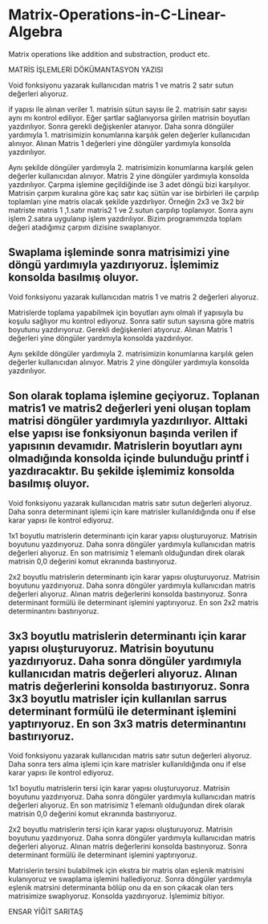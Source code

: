# Matrix-Operations-in-C-Linear-Algebra
Matrix operations like addition and substraction, product etc.

MATRİS İŞLEMLERİ DÖKÜMANTASYON YAZISI
 
Void fonksiyonu yazarak kullanıcıdan matris 1 ve matris 2 satır sutun değerleri alıyoruz.

 
if yapısı ile alınan veriler 1. matrisin sütun sayısı ile 2. matrisin satır sayısı aynı mı kontrol ediliyor.
Eğer şartlar sağlanıyorsa girilen matrisin boyutları yazdırılıyor.
Sonra gerekli değişkenler atanıyor.
Daha sonra döngüler yardımıyla 1. matrisimizin konumlarına karşılık gelen değerler kullanıcıdan alınıyor.
Alınan Matris 1 değerleri yine döngüler yardımıyla konsolda yazdırılıyor.
 
Aynı şekilde döngüler yardımıyla 2. matrisimizin konumlarına karşılık gelen değerler kullanıcıdan alınıyor.
Matris 2 yine döngüler yardımıyla konsolda yazdırılıyor.
Çarpma işlemine geçildiğinde ise 3 adet döngü bizi karşılıyor.
Matrisin çarpım kuralına göre kaç satır kaç sütün var ise birbirleri ile çarpılıp toplamları yine matris olacak şekilde yazdırlıyor.
Örneğin 2x3 ve 3x2 bir matriste  matris 1 ,1.satır matris2 1 ve 2.sutun çarpılıp toplanıyor. Sonra aynı işlem 2.satıra uygulanıp işlem yazdırılıyor.
Bizim programımızda toplam değeri atadığımız çarpım dizisine swaplanıyor.
 
Swaplama işleminde sonra matrisimizi yine döngü yardımıyla yazdırıyoruz.
İşlemimiz konsolda basılmış oluyor.
---------------------------------------------------------------------------------------------------------------
 
Void fonksiyonu yazarak kullanıcıdan matris 1 ve matris 2 değerleri alıyoruz.
 
Matrislerde toplama yapabilmek için boyutları aynı olmalı if yapısıyla bu koşulu sağlıyor mu kontrol ediyoruz.
Sonra satir sutun sayısına göre matris boyutunu yazdırıyoruz.
Gerekli değişkenleri atıyoruz.
Alınan Matris 1 değerleri yine döngüler yardımıyla konsolda yazdırılıyor.
 
Aynı şekilde döngüler yardımıyla 2. matrisimizin konumlarına karşılık gelen değerler kullanıcıdan alınıyor.
Matris 2 yine döngüler yardımıyla konsolda yazdırılıyor.
 
Son olarak toplama işlemine geçiyoruz.
Toplanan matris1 ve matris2 değerleri yeni oluşan toplam matrisi döngüler yardımıyla yazdırılıyor.
Alttaki else yapısı ise fonksiyonun başında verilen if yapısının devamıdır. Matrislerin boyutları aynı olmadığında konsolda içinde bulunduğu printf i yazdıracaktır.
Bu şekilde işlemimiz konsolda basılmış oluyor.
---------------------------------------------------------------------------------------------------------------
 
Void fonksiyonu yazarak kullanıcıdan matris satır sutun değerleri alıyoruz.
Daha sonra determinant işlemi için kare matrisler kullanıldığında onu if else karar yapısı ile kontrol ediyoruz.
 
1x1 boyutlu matrislerin determinantı için karar yapısı oluşturuyoruz.
Matrisin boyutunu yazdırıyoruz.
Daha sonra döngüler yardımıyla kullanıcıdan matris değerleri alıyoruz.
En son matrisimiz 1 elemanlı olduğundan direk olarak matrisin 0,0 değerini komut ekranında bastırıyoruz.
 
2x2 boyutlu matrislerin  determinantı için karar yapısı oluşturuyoruz.
Matrisin boyutunu yazdırıyoruz.
Daha sonra döngüler yardımıyla kullanıcıdan matris değerleri alıyoruz.
Alınan matris değerlerini konsolda bastırıyoruz.
Sonra determinant formülü ile determinant işlemini yaptırıyoruz.
En son 2x2 matris determinantını bastırıyoruz.
 
3x3 boyutlu matrislerin  determinantı için karar yapısı oluşturuyoruz.
Matrisin boyutunu yazdırıyoruz.
Daha sonra döngüler yardımıyla kullanıcıdan matris değerleri alıyoruz.
Alınan matris değerlerini konsolda bastırıyoruz.
Sonra 3x3 boyutlu matrisler için kullanılan sarrus determinant formülü ile determinant işlemini yaptırıyoruz.
En son 3x3 matris determinantını bastırıyoruz.
---------------------------------------------------------------------------------------------------------------
 
Void fonksiyonu yazarak kullanıcıdan matris satır sutun değerleri alıyoruz.
Daha sonra ters alma işlemi için kare matrisler kullanıldığında onu if else karar yapısı ile kontrol ediyoruz.
 
1x1 boyutlu matrislerin tersi için karar yapısı oluşturuyoruz.
Matrisin boyutunu yazdırıyoruz.
Daha sonra döngüler yardımıyla kullanıcıdan matris değerleri alıyoruz.
En son matrisimiz 1 elemanlı olduğundan direk olarak matrisin 0,0 değerini komut ekranında bastırıyoruz.
 
2x2 boyutlu matrislerin tersi için karar yapısı oluşturuyoruz.
Matrisin boyutunu yazdırıyoruz.
Daha sonra döngüler yardımıyla kullanıcıdan matris değerleri alıyoruz.
Alınan matris değerlerini konsolda bastırıyoruz.
Sonra determinant formülü ile determinant işlemini yaptırıyoruz.
 
Matrislerin tersini bulabilmek için ekstra bir matris olan eşlenik matrisini kulanıyoruz ve swaplama işlemini hallediyoruz.
Sonra döngüler yardımıyla eşlenik matrsini determinanta bölüp onu da en son çıkacak olan ters matrisimize swaplıyoruz.
Konsolda yazdırıyoruz.
İşlemimiz bitiyor.

ENSAR YİĞİT SARITAŞ












 
















